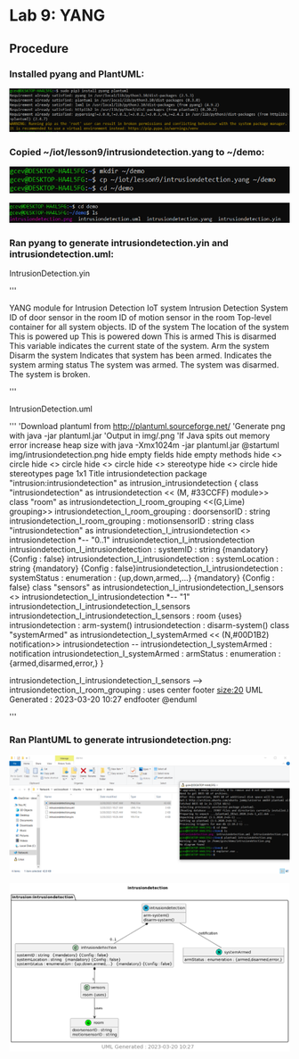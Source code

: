# Lab 9: YANG

## Procedure

### Installed pyang and PlantUML:
![installed pyand and PlantUML](../lab9/assets/install.PNG)

### Copied ~/iot/lesson9/intrusiondetection.yang to ~/demo:

![copied iot folder to demo folder](../lab9/assets/2.PNG)

![demo folder new contents](../lab9/assets/demoContents.PNG)

### Ran pyang to generate intrusiondetection.yin and intrusiondetection.uml:

IntrusionDetection.yin

'''
<?xml version="1.0" encoding="UTF-8"?>
<module name="intrusiondetection"
        xmlns="urn:ietf:params:xml:ns:yang:yin:1"
        xmlns:intrusion="http://netconfcentral.org/ns/intrusiondetection">
  <namespace uri="http://netconfcentral.org/ns/intrusiondetection"/>
  <prefix value="intrusion"/>
  <description>
    <text>YANG module for Intrusion Detection IoT system</text>
  </description>
  <revision date="2014-07-15">
    <description>
      <text>Intrusion Detection System</text>
    </description>
  </revision>
  <grouping name="room">
    <leaf name="doorsensorID">
      <type name="string"/>
      <description>
        <text>ID of door sensor in the room</text>
      </description>
    </leaf>
    <leaf name="motionsensorID">
      <type name="string"/>
      <description>
        <text>ID of motion sensor in the room</text>
      </description>
    </leaf>
  </grouping>
  <container name="intrusiondetection">
    <presence value="Indicates the service is available"/>
    <description>
      <text>Top-level container for all system objects.</text>
    </description>
    <leaf name="systemID">
      <type name="string"/>
      <config value="false"/>
      <mandatory value="true"/>
      <description>
        <text>ID of the system</text>
      </description>
    </leaf>
    <leaf name="systemLocation">
      <type name="string"/>
      <config value="false"/>
      <mandatory value="true"/>
      <description>
        <text>The location of the system</text>
      </description>
    </leaf>
    <leaf name="systemStatus">
      <type name="enumeration">
        <enum name="up">
          <value value="1"/>
          <description>
            <text>This is powered up</text>
          </description>
        </enum>
        <enum name="down">
          <value value="2"/>
          <description>
            <text>This is powered down</text>
          </description>
        </enum>
        <enum name="armed">
          <value value="3"/>
          <description>
            <text>This is armed</text>
          </description>
        </enum>
        <enum name="disarmed">
          <value value="4"/>
          <description>
            <text>This is disarmed</text>
          </description>
        </enum>
      </type>
      <config value="false"/>
      <mandatory value="true"/>
      <description>
        <text>This variable indicates the current state of
the system.</text>
      </description>
    </leaf>
    <container name="sensors">
      <uses name="room"/>
      <config value="false"/>
    </container>
  </container>
  <rpc name="arm-system">
    <description>
      <text>Arm the system</text>
    </description>
  </rpc>
  <rpc name="disarm-system">
    <description>
      <text>Disarm the system</text>
    </description>
  </rpc>
  <notification name="systemArmed">
    <description>
      <text>Indicates that system has been armed.</text>
    </description>
    <leaf name="armStatus">
      <description>
        <text>Indicates the system arming status</text>
      </description>
      <type name="enumeration">
        <enum name="armed">
          <description>
            <text>The system was armed.</text>
          </description>
        </enum>
        <enum name="disarmed">
          <description>
            <text>The system was disarmed.</text>
          </description>
        </enum>
        <enum name="error">
          <description>
            <text>The system is broken.</text>
          </description>
        </enum>
      </type>
    </leaf>
  </notification>
</module>

'''

IntrusionDetection.uml

'''
'Download plantuml from http://plantuml.sourceforge.net/
'Generate png with java -jar plantuml.jar <file>
'Output in img/<module>.png
'If Java spits out memory error increase heap size with java -Xmx1024m  -jar plantuml.jar <file>
@startuml img/intrusiondetection.png
hide empty fields
hide empty methods
hide <<case>> circle
hide <<augment>> circle
hide <<choice>> circle
hide <<leafref>> stereotype
hide <<leafref>> circle
hide stereotypes
page 1x1
Title intrusiondetection
package "intrusion:intrusiondetection" as intrusion_intrusiondetection {
class "intrusiondetection" as intrusiondetection << (M, #33CCFF) module>>
class "room" as intrusiondetection_I_room_grouping <<(G,Lime) grouping>>
intrusiondetection_I_room_grouping : doorsensorID : string
intrusiondetection_I_room_grouping : motionsensorID : string
class "intrusiondetection" as  intrusiondetection_I_intrusiondetection <<container>>
intrusiondetection *-- "0..1" intrusiondetection_I_intrusiondetection
intrusiondetection_I_intrusiondetection : systemID : string   {mandatory} {Config : false}
intrusiondetection_I_intrusiondetection : systemLocation : string   {mandatory} {Config : false}intrusiondetection_I_intrusiondetection : systemStatus : enumeration : {up,down,armed,...}   {mandatory} {Config : false}
class "sensors" as  intrusiondetection_I_intrusiondetection_I_sensors <<container>>
intrusiondetection_I_intrusiondetection *-- "1" intrusiondetection_I_intrusiondetection_I_sensors
intrusiondetection_I_intrusiondetection_I_sensors : room {uses}
intrusiondetection : arm-system()
intrusiondetection : disarm-system()
class "systemArmed" as intrusiondetection_I_systemArmed << (N,#00D1B2) notification>>
intrusiondetection -- intrusiondetection_I_systemArmed : notification
intrusiondetection_I_systemArmed : armStatus : enumeration : {armed,disarmed,error,}
}

intrusiondetection_I_intrusiondetection_I_sensors --> intrusiondetection_I_room_grouping : uses
center footer
 <size:20> UML Generated : 2023-03-20 10:27 </size>
 endfooter
@enduml

'''

### Ran PlantUML to generate intrusiondetection.png:

![generated png](../lab9/assets/7.png)

![intrusion detection png](../lab9/assets/intrusiondetection.png)


